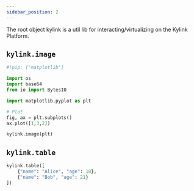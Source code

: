 ```yaml
---
sidebar_position: 2
---
```


The root object kylink is a util lib for interacting/virtualizing on the Kylink Platform.

## `kylink.image`

```python
#!pip: ["matplotlib"]

import os
import base64
from io import BytesIO

import matplotlib.pyplot as plt

# Plot
fig, ax = plt.subplots()
ax.plot([1,3,2])

kylink.image(plt)
```

## `kylink.table`

```python
kylink.table([
    {"name": "Alice", "age": 18},
    {"name": "Bob", "age": 21}
])
```
